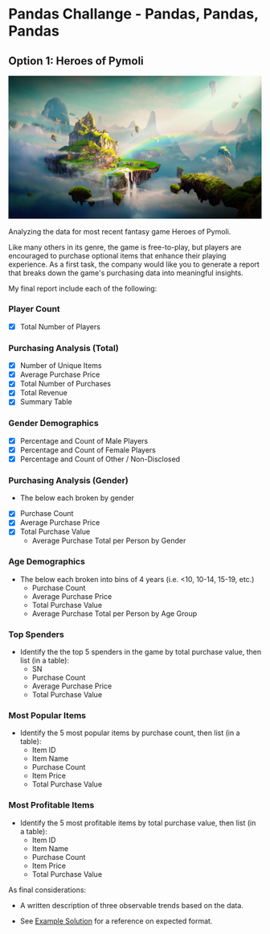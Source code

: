 # Pandas Challange - Pandas, Pandas, Pandas


## Option 1: Heroes of Pymoli

![Fantasy](Images/Fantasy.png)

Analyzing the data for most recent fantasy game Heroes of Pymoli.

Like many others in its genre, the game is free-to-play, but players are encouraged to purchase optional items that enhance their playing experience. As a first task, the company would like you to generate a report that breaks down the game's purchasing data into meaningful insights.

My final report include each of the following:

### Player Count

- [x] Total Number of Players

### Purchasing Analysis (Total)

- [x] Number of Unique Items
- [x] Average Purchase Price
- [x] Total Number of Purchases
- [x] Total Revenue
- [x] Summary Table

### Gender Demographics

- [x] Percentage and Count of Male Players
- [x] Percentage and Count of Female Players
- [x] Percentage and Count of Other / Non-Disclosed

### Purchasing Analysis (Gender)

* The below each broken by gender
- [x] Purchase Count
- [x] Average Purchase Price
- [x] Total Purchase Value
  * Average Purchase Total per Person by Gender

### Age Demographics

* The below each broken into bins of 4 years (i.e. &lt;10, 10-14, 15-19, etc.)
  * Purchase Count
  * Average Purchase Price
  * Total Purchase Value
  * Average Purchase Total per Person by Age Group

### Top Spenders

* Identify the the top 5 spenders in the game by total purchase value, then list (in a table):
  * SN
  * Purchase Count
  * Average Purchase Price
  * Total Purchase Value

### Most Popular Items

* Identify the 5 most popular items by purchase count, then list (in a table):
  * Item ID
  * Item Name
  * Purchase Count
  * Item Price
  * Total Purchase Value

### Most Profitable Items

* Identify the 5 most profitable items by total purchase value, then list (in a table):
  * Item ID
  * Item Name
  * Purchase Count
  * Item Price
  * Total Purchase Value

As final considerations:

* A written description of three observable trends based on the data.

* See [Example Solution](HeroesOfPymoli/HeroesOfPymoli_starter.ipynb) for a reference on expected format.

